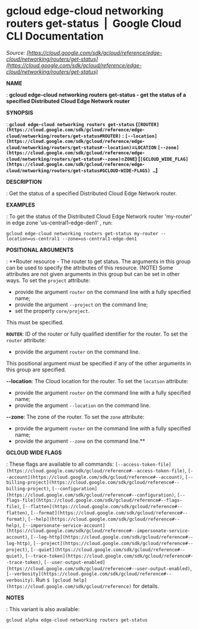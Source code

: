# gcloud edge-cloud networking routers get-status  |  Google Cloud CLI Documentation

*Source: [https://cloud.google.com/sdk/gcloud/reference/edge-cloud/networking/routers/get-status](https://cloud.google.com/sdk/gcloud/reference/edge-cloud/networking/routers/get-status)*

**NAME**

: **gcloud edge-cloud networking routers get-status - get the status of a specified Distributed Cloud Edge Network router**

**SYNOPSIS**

: **`gcloud edge-cloud networking routers get-status` (`[ROUTER](https://cloud.google.com/sdk/gcloud/reference/edge-cloud/networking/routers/get-status#ROUTER)` : `[--location](https://cloud.google.com/sdk/gcloud/reference/edge-cloud/networking/routers/get-status#--location)`=`LOCATION` `[--zone](https://cloud.google.com/sdk/gcloud/reference/edge-cloud/networking/routers/get-status#--zone)`=`ZONE`) [`[GCLOUD_WIDE_FLAG](https://cloud.google.com/sdk/gcloud/reference/edge-cloud/networking/routers/get-status#GCLOUD-WIDE-FLAGS) …`]**

**DESCRIPTION**

: Get the status of a specified Distributed Cloud Edge Network router.

**EXAMPLES**

: To get the status of the Distributed Cloud Edge Network router 'my-router' in
edge zone 'us-central1-edge-den1' , run:

```
gcloud edge-cloud networking routers get-status my-router --location=us-central1 --zone=us-central1-edge-den1
```

**POSITIONAL ARGUMENTS**

: **Router resource - The router to get status. The arguments in this group can be
used to specify the attributes of this resource. (NOTE) Some attributes are not
given arguments in this group but can be set in other ways.
To set the `project` attribute:

- provide the argument `router` on the command line with a fully
specified name;
- provide the argument `--project` on the command line;
- set the property `core/project`.

This must be specified.

**`ROUTER`**:
ID of the router or fully qualified identifier for the router.
To set the `router` attribute:

- provide the argument `router` on the command line.

This positional argument must be specified if any of the other arguments in this
group are specified.

**--location**:
The Cloud location for the router.
To set the `location` attribute:

- provide the argument `router` on the command line with a fully
specified name;
- provide the argument `--location` on the command line.

**--zone**:
The zone of the router.
To set the `zone` attribute:

- provide the argument `router` on the command line with a fully
specified name;
- provide the argument `--zone` on the command line.**

**GCLOUD WIDE FLAGS**

: These flags are available to all commands: `[--access-token-file](https://cloud.google.com/sdk/gcloud/reference#--access-token-file)`,
`[--account](https://cloud.google.com/sdk/gcloud/reference#--account)`, `[--billing-project](https://cloud.google.com/sdk/gcloud/reference#--billing-project)`,
`[--configuration](https://cloud.google.com/sdk/gcloud/reference#--configuration)`,
`[--flags-file](https://cloud.google.com/sdk/gcloud/reference#--flags-file)`,
`[--flatten](https://cloud.google.com/sdk/gcloud/reference#--flatten)`, `[--format](https://cloud.google.com/sdk/gcloud/reference#--format)`, `[--help](https://cloud.google.com/sdk/gcloud/reference#--help)`, `[--impersonate-service-account](https://cloud.google.com/sdk/gcloud/reference#--impersonate-service-account)`,
`[--log-http](https://cloud.google.com/sdk/gcloud/reference#--log-http)`,
`[--project](https://cloud.google.com/sdk/gcloud/reference#--project)`, `[--quiet](https://cloud.google.com/sdk/gcloud/reference#--quiet)`, `[--trace-token](https://cloud.google.com/sdk/gcloud/reference#--trace-token)`, `[--user-output-enabled](https://cloud.google.com/sdk/gcloud/reference#--user-output-enabled)`,
`[--verbosity](https://cloud.google.com/sdk/gcloud/reference#--verbosity)`.
Run `$ [gcloud help](https://cloud.google.com/sdk/gcloud/reference)` for details.

**NOTES**

: This variant is also available:

```
gcloud alpha edge-cloud networking routers get-status
```